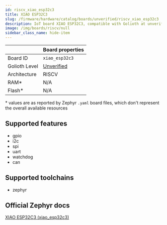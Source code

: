 ```yaml
---
id: riscv_xiao_esp32c3
title: XIAO ESP32C3
slug: /firmware/hardware/catalog/boards/unverified/riscv_xiao_esp32c3
description: IoT board XIAO ESP32C3, compatible with Golioth at unverified level.
image: /img/boards/riscv/null
sidebar_class_name: hide-item
---
```


[//]: # (This is an auto-generated file, do not edit! Changes to it will be lost upon re-generation)



|                | Board properties     |
| -------------  | -------------------- |
| Board ID       | `xiao_esp32c3` |
| Golioth Level  | [Unverified](/firmware/hardware#unverified-boards) |
| Architecture   | RISCV |
| RAM*           | N/A |
| Flash*         | N/A |

\* values are as reported by Zephyr `.yaml` board files, which don't represent the overall available resources



## Supported features

* gpio
* i2c
* spi
* uart
* watchdog
* can

## Supported toolchains

* zephyr

## Official Zephyr docs

[XIAO ESP32C3 (xiao_esp32c3)](https://docs.zephyrproject.org/3.6.0/boards/riscv/xiao_esp32c3/doc/index.html)

